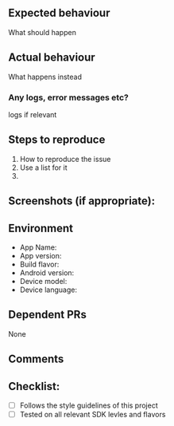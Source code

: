 ## Expected behaviour
What should happen

## Actual behaviour
What happens instead
### Any logs, error messages etc?
logs if relevant


## Steps to reproduce
1. How to reproduce the issue
2. Use a list for it
3. 
## Screenshots (if appropriate):
## Environment
* App Name:
* App version: 
* Build flavor:
* Android version: 
* Device model: 
* Device language: 
## Dependent PRs
None
## Comments

## Checklist:
- [ ] Follows the style guidelines of this project
- [ ] Tested on all relevant SDK levles and flavors